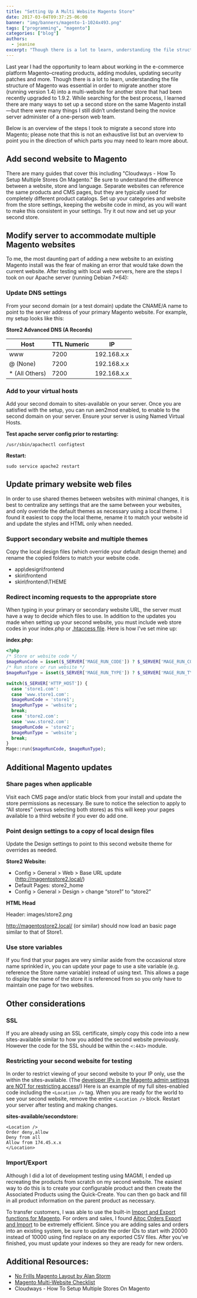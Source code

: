 ```yaml
---
title: "Setting Up A Multi Website Magento Store"
date: 2017-03-04T09:37:25-06:00
banner: "img/banners/magento-1-1024x493.png"
tags: ["programming", "magento"]
categories: ["blog"]
authors:
  - jeanine
excerpt: "Though there is a lot to learn, understanding the file structure of Magento is essential in order to migrate a store into a multi-website for an upgraded store. Here is an overview of the steps to migrate a second store into Magento."
---
```




Last year I had the opportunity to learn about working in the e-commerce platform Magento–creating products, adding modules, updating security patches and more. Though there is a lot to learn, understanding the file structure of Magento was essential in order to migrate another store (running version 1.4) into a multi-website for another store that had been recently upgraded to 1.9.2. While searching for the best process, I learned there are many ways to set up a second store on the same Magento install—but there were many things I still didn’t understand being the novice server administer of a one-person web team.

Below is an overview of the steps I took to migrate a second store into Magento; please note that this is not an exhaustive list but an overview to point you in the direction of which parts you may need to learn more about.

Add second website to Magento
---------------------

There are many guides that cover this including "Cloudways - How To Setup Multiple Stores On Magento." Be sure to understand the difference between a website, store and language. Separate websites can reference the same products and CMS pages, but they are typically used for completely different product catalogs. Set up your categories and website from the store settings, keeping the website code in mind, as you will want to make this consistent in your settings. Try it out now and set up your second store.



## Modify server to accommodate multiple Magento websites



To me, the most daunting part of adding a new website to an existing Magento install was the fear of making an error that would take down the current website. After testing with local web servers, here are the steps I took on our Apache server (running Debian 7×64):



### Update DNS settings



From your second domain (or a test domain) update the CNAME/A name to point to the server address of your primary Magento website. For example, my setup looks like this:

**Store2 Advanced DNS (A Records)**

Host |	TTL	Numeric | IP
--------|----|-----
www	| 7200	| 192.168.x.x
@ (None)	| 7200	| 192.168.x.x
* (All Others)	| 7200	| 192.168.x.x

### Add to your virtual hosts

Add your second domain to sites-available on your server. Once you are satisfied with the setup, you can run aen2mod enabled, to enable to the second domain on your server. Ensure your server is using Named Virtual Hosts.

**Test apache server config prior to restarting:**

`/usr/sbin/apachectl configtest`

**Restart:**

`sudo service apache2 restart`

## Update primary website web files

In order to use shared themes between websites with minimal changes, it is best to centralize any settings that are the same between your websites, and only override the default themes as necessary using a local theme. I found it easiest to copy the local theme, rename it to match your website id and update the styles and HTML only when needed.

### Support secondary website and multiple themes

Copy the local design files (which override your default design theme) and rename the copied folders to match your website code.

*   app\design\frontend
*   skin\frontend
*   skin\frontend\THEME

### Redirect incoming requests to the appropriate store

When typing in your primary or secondary website URL, the server must have a way to decide which files to use. In addition to the updates you made when setting up your second website, you must include web store codes in your index.php or [.htaccess file](https://www.hostknox.com/tutorials/magento/multistore). Here is how I’ve set mine up:

**index.php:**

```php
<?php 
/* Store or website code */  
$mageRunCode = isset($_SERVER['MAGE_RUN_CODE']) ? $_SERVER['MAGE_RUN_CODE'] : '';  
/* Run store or run website */  
$mageRunType = isset($_SERVER['MAGE_RUN_TYPE']) ? $_SERVER['MAGE_RUN_TYPE'] : 'website';

switch($_SERVER['HTTP_HOST']) {  
  case 'store1.com':  
  case 'www.store1.com':  
  $mageRunCode = 'store1';  
  $mageRunType = 'website';  
  break;  
  case 'store2.com':  
  case 'www.store2.com':  
  $mageRunCode = 'store2';  
  $mageRunType = 'website';  
  break;  
}  
Mage::run($mageRunCode, $mageRunType);
``` 

## Additional Magento updates

### Share pages when applicable

Visit each CMS page and/or static block from your install and update the store permissions as necessary. Be sure to notice the selection to apply to “All stores” (versus selecting both stores) as this will keep your pages available to a third website if you ever do add one.

### Point design settings to a copy of local design files

Update the Design settings to point to this second website theme for overrides as needed.

**Store2 Website:**

*   Config > General > Web > Base URL update (http://magentostore2.local/)
*   Default Pages: store2_home
*   Config > General > Design > change “store1” to “store2”

**HTML Head**

Header: images/store2.png

http://magentostore2.local/ (or similar) should now load an basic page similar to that of Store1.

### Use store variables

If you find that your pages are very similar aside from the occasional store name sprinkled in, you can update your page to use a site variable (e.g. reference the Store name variable) instead of using text. This allows a page to display the name of the store it is referenced from so you only have to maintain one page for two websites.

## Other considerations

### SSL

If you are already using an SSL certificate, simply copy this code into a new sites-available similar to how you added the second website previously. However the code for the SSL should be within the `<:443>` module.

### Restricting your second website for testing

In order to restrict viewing of your second website to your IP only, use the <Location /> within the sites-available. (The [developer IPs in the Magento admin settings are NOT for restricting access](http://magento.stackexchange.com/questions/4564/setting-up-magento-staging-environment-with-restricted-access)!) Here is an example of my full sites-enabled code including the `<Location />` tag. When you are ready for the world to see your second website, remove the entire `<Location />` block. Restart your server after testing and making changes.

**sites-available/secondstore:**
```.htaccess
<Location />  
Order deny,allow  
Deny from all  
Allow from 174.45.x.x  
</Location> 
```
### Import/Export

Although I did a lot of development testing using MAGMI, I ended up recreating the products from scratch on my second website. The easiest way to do this is to create your configurable product and then create the Associated Products using the Quick-Create. You can then go back and fill in all product information on the parent product as necessary.

To transfer customers, I was able to use the built-in [Import and Export functions for Magento](https://www.templatemonster.com/help/magento-how-to-exportimport-data-in-csv-files.html#gref). For orders and sales, I found [Aitoc Orders Export and Import](https://www.aitoc.com/en/magentomods_orders_export_and_import.html) to be extremely efficient. Since you are adding sales and orders into an existing system, be sure to update the order IDs to start with 20000 instead of 10000 using find replace on any exported CSV files. After you’ve finished, you must update your indexes so they are ready for new orders.

## Additional Resources:

*   [No Frills Magento Layout by Alan Storm](http://store.pulsestorm.net/products/no-frills-magento-layout)
*   [Magento Multi-Website Checklist](http://www.eddiemay.me.uk/2013/08/10/magento-multi-website-checklist/)
*   Cloudways - How To Setup Multiple Stores On Magento